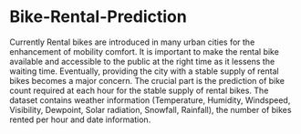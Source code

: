 # Bike-Rental-Prediction
Currently Rental bikes are introduced in many urban cities for the enhancement of mobility comfort.
It is important to make the rental bike available and accessible to the public at the right time as 
it lessens the waiting time. Eventually, providing the city with a stable supply of rental bikes becomes 
a major concern. The crucial part is the prediction of bike count required at each hour for the stable supply 
of rental bikes.
The dataset contains weather information (Temperature, Humidity, Windspeed, Visibility, Dewpoint, Solar radiation, Snowfall, Rainfall), 
the number of bikes rented per hour and date information.
